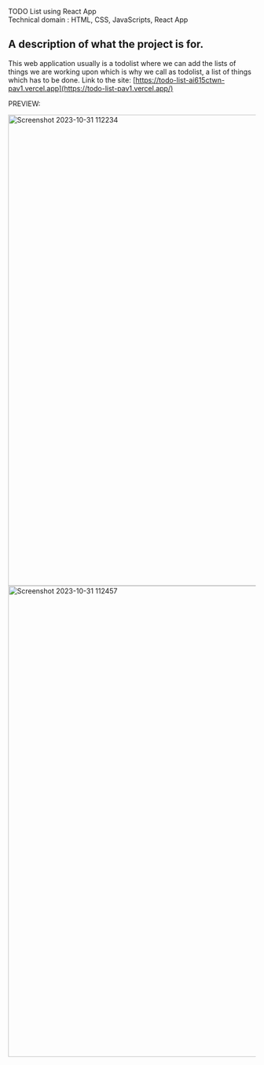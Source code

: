 
TODO List using React App  
Technical domain : HTML, CSS, JavaScripts, React App


## A description of what the project is for.
This web application usually is a todolist where we can add the lists of things we are working upon which is why we call as todolist, a list of things which has to be done.
Link to the site: [https://todo-list-ai615ctwn-pav1.vercel.app](https://todo-list-pav1.vercel.app/)

PREVIEW:

<img width="959" alt="Screenshot 2023-10-31 112234" src="https://github.com/pavaniarra18/lgm-webdevelopment/assets/122223025/71f09a2b-6a96-40c7-acd4-59dd3b66bccc">

<img width="959" alt="Screenshot 2023-10-31 112457" src="https://github.com/pavaniarra18/lgm-webdevelopment/assets/122223025/114e12c6-a89c-4eeb-ac4c-a6befd46f855">


